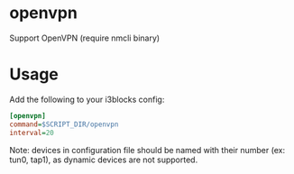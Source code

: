 # openvpn

Support OpenVPN (require nmcli binary)

# Usage

Add the following to your i3blocks config:

``` ini
[openvpn]
command=$SCRIPT_DIR/openvpn
interval=20
```

Note: devices in configuration file should be named with their number (ex: tun0, tap1),
as dynamic devices are not supported.

